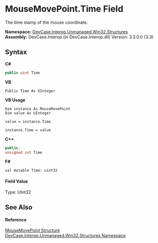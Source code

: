 # MouseMovePoint.Time Field
 

The time stamp of the mouse coordinate.

**Namespace:**&nbsp;<a href="N_DevCase_Interop_Unmanaged_Win32_Structures">DevCase.Interop.Unmanaged.Win32.Structures</a><br />**Assembly:**&nbsp;DevCase.Interop (in DevCase.Interop.dll) Version: 3.3.0.0 (3.3)

## Syntax

**C#**<br />
``` C#
public uint Time
```

**VB**<br />
``` VB
Public Time As UInteger
```

**VB Usage**<br />
``` VB Usage
Dim instance As MouseMovePoint
Dim value As UInteger

value = instance.Time

instance.Time = value
```

**C++**<br />
``` C++
public:
unsigned int Time
```

**F#**<br />
``` F#
val mutable Time: uint32
```


#### Field Value
Type: UInt32

## See Also


#### Reference
<a href="T_DevCase_Interop_Unmanaged_Win32_Structures_MouseMovePoint">MouseMovePoint Structure</a><br /><a href="N_DevCase_Interop_Unmanaged_Win32_Structures">DevCase.Interop.Unmanaged.Win32.Structures Namespace</a><br />